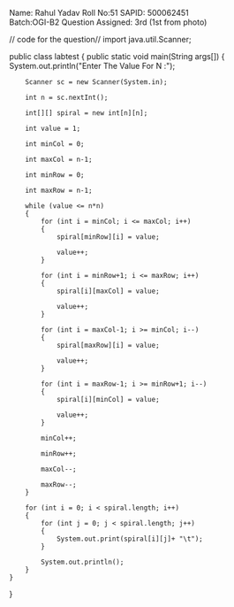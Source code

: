 Name: Rahul Yadav
Roll No:51
SAPID: 500062451  
Batch:OGI-B2
Question Assigned: 3rd (1st from photo)

// code for the question//
import java.util.Scanner;

public class labtest
{
	public static void main(String args[])
    {
		System.out.println("Enter The Value For N :");
		
		Scanner sc = new Scanner(System.in);
		
		int n = sc.nextInt();
		
		int[][] spiral = new int[n][n];
		
		int value = 1;
		
		int minCol = 0;
		
		int maxCol = n-1;
		
		int minRow = 0;
		
		int maxRow = n-1;
		
		while (value <= n*n)
		{
			for (int i = minCol; i <= maxCol; i++)
			{
				spiral[minRow][i] = value;
					
				value++;
			}
			
			for (int i = minRow+1; i <= maxRow; i++) 
			{ 
				spiral[i][maxCol] = value; 
				
				value++; 
			} 
			
			for (int i = maxCol-1; i >= minCol; i--)
			{
				spiral[maxRow][i] = value;
							
				value++;
			}
			
			for (int i = maxRow-1; i >= minRow+1; i--) 
			{
				spiral[i][minCol] = value;
				
				value++;
			}
			
			minCol++;
			
			minRow++;
			
			maxCol--;
			
			maxRow--;
		}
		
		for (int i = 0; i < spiral.length; i++)
		{
			for (int j = 0; j < spiral.length; j++)
			{
				System.out.print(spiral[i][j]+ "\t");
			}
			
			System.out.println();
		}
    }
}
